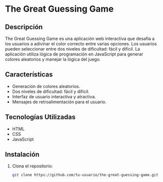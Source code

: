 # The Great Guessing Game

## Descripción

The Great Guessing Game es una aplicación web interactiva que desafía a los usuarios a adivinar el color correcto entre varias opciones. Los usuarios pueden seleccionar entre dos niveles de dificultad: fácil y difícil. La aplicación utiliza lógica de programación en JavaScript para generar colores aleatorios y manejar la lógica del juego.

## Características

- Generación de colores aleatorios.
- Dos niveles de dificultad: fácil y difícil.
- Interfaz de usuario interactiva y atractiva.
- Mensajes de retroalimentación para el usuario.

## Tecnologías Utilizadas

- HTML
- CSS
- JavaScript

## Instalación

1. Clona el repositorio:
   ```bash
   git clone https://github.com/tu-usuario/the-great-guessing-game.git
